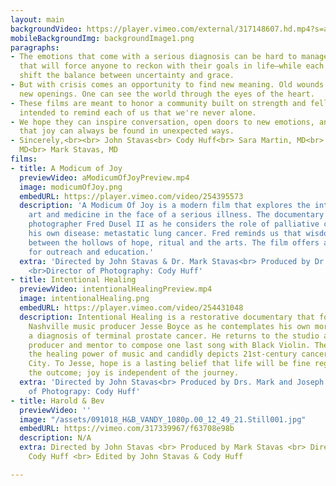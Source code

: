```yaml
---
layout: main
backgroundVideo: https://player.vimeo.com/external/317148607.hd.mp4?s=a2e9cd5cbb41d0f9c61e2abf99488147eddc9261&profile_id=175
mobileBackgroundImg: backgroundImage1.png
paragraphs:
- The emotions that come with a serious diagnosis can be hard to manage. It's an experience
  that will force anyone to reckon with their goals in life—while each moment can
  shift the balance between uncertainty and grace.
- But with crisis comes an opportunity to find new meaning. Old wounds may become
  new openings. One can see the world through the eyes of the heart.
- These films are meant to honor a community built on strength and fellowship. They're
  intended to remind each of us that we're never alone.
- We hope they can inspire conversation, open doors to new emotions, and remind us
  that joy can always be found in unexpected ways.
- Sincerely,<br><br> John Stavas<br> Cody Huff<br> Sara Martin, MD<br> Mohana Karlekar,
  MD<br> Mark Stavas, MD
films:
- title: A Modicum of Joy
  previewVideo: aModicumOfJoyPreview.mp4
  image: modicumOfJoy.png
  embedURL: https://player.vimeo.com/video/254395573
  description: 'A Modicum Of Joy is a modern film that explores the intersection of
    art and medicine in the face of a serious illness. The documentary follows Nashville
    photographer Fred Dusel II as he considers the role of palliative care in managing
    his own disease: metastatic lung cancer. Fred reminds us that wisdom can be found
    between the hollows of hope, ritual and the arts. The film offers a novel platform
    for outreach and education.'
  extra: 'Directed by John Stavas & Dr. Mark Stavas<br> Produced by Dr. Sara F. Martin,
    <br>Director of Photography: Cody Huff'
- title: Intentional Healing
  previewVideo: intentionalHealingPreview.mp4
  image: intentionalHealing.png
  embedURL: https://player.vimeo.com/video/254431048
  description: Intentional Healing is a restorative documentary that follows the famed
    Nashville music producer Jesse Boyce as he contemplates his own mortality following
    a diagnosis of terminal prostate cancer. He returns to the studio as an artist,
    producer and mentor to compose one last song with Black Violin. The film demonstrates
    the healing power of music and candidly depicts 21st-century cancer care in Music
    City. To Jesse, hope is a lasting belief that life will be fine regardless of
    the outcome; joy is independent of the journey.
  extra: 'Directed by John Stavas<br> Produced by Drs. Mark and Joseph Stavas<br>Director
    of Photograpy: Cody Huff'
- title: Harold & Bev
  previewVideo: ''
  image: "/assets/091018_H&B_VANDY_1080p.00_12_49_21.Still001.jpg"
  embedURL: https://vimeo.com/317339967/f63708e98b
  description: N/A
  extra: Directed by John Stavas <br> Produced by Mark Stavas <br> Director of Photography
    Cody Huff <br> Edited by John Stavas & Cody Huff

---
```


